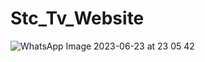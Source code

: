 # Stc_Tv_Website
![WhatsApp Image 2023-06-23 at 23 05 42](https://github.com/moustafa397/Stc_Tv_Website/assets/129547197/ebfc7cf5-0fdf-4358-8468-8dfe7408d1f6)
